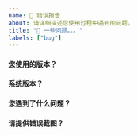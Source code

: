```yaml
---
name: 🐛 错误报告
about: 请详细描述您使用过程中遇到的问题。
title: "🐛 一些问题。。。"
labels: ["bug"]
---
```


<!-- 请在您提交 bug 之前，回答以下这些问题。 -->

#### 您使用的版本？


#### 系统版本？


#### 您遇到了什么问题？


#### 请提供错误截图？
